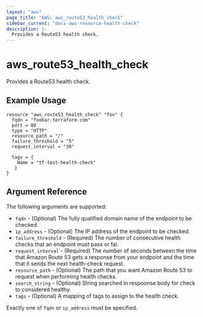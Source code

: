 ```yaml
---
layout: "aws"
page_title: "AWS: aws_route53_health_check"
sidebar_current: "docs-aws-resource-health-check"
description: |-
  Provides a Route53 health check.
---
```

# aws\_route53\_health\_check

Provides a Route53 health check.

## Example Usage

```
resource "aws_route53_health_check" "foo" {
  fqdn = "foobar.terraform.com"
  port = 80
  type = "HTTP"
  resource_path = "/"
  failure_threshold = "5"
  request_interval = "30"

  tags = {
    Name = "tf-test-health-check"
   }
}
```

## Argument Reference

The following arguments are supported:

* `fqdn` - (Optional) The fully qualified domain name of the endpoint to be checked.
* `ip_address` - (Optional) The IP address of the endpoint to be checked.
* `failure_threshold` - (Required) The number of consecutive health checks that an endpoint must pass or fai.
* `request_interval` - (Required) The number of seconds between the time that Amazon Route 53 gets a response from your endpoint and the time that it sends the next health-check request.
* `resource_path` - (Optional) The path that you want Amazon Route 53 to request when performing health checks.
* `search_string` - (Optional) String searched in respoonse body for check to considered healthy.
* `tags` - (Optional) A mapping of tags to assign to the health check.

Exactly one of `fqdn` or `ip_address` must be specified.

